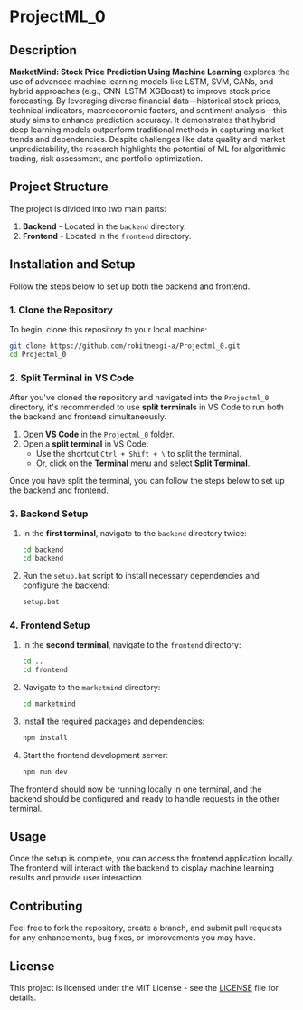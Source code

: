 
# ProjectML_0

## Description
**MarketMind: Stock Price Prediction Using Machine Learning** explores the use of advanced machine learning models like LSTM, SVM, GANs, and hybrid approaches (e.g., CNN-LSTM-XGBoost) to improve stock price forecasting. By leveraging diverse financial data—historical stock prices, technical indicators, macroeconomic factors, and sentiment analysis—this study aims to enhance prediction accuracy. It demonstrates that hybrid deep learning models outperform traditional methods in capturing market trends and dependencies. Despite challenges like data quality and market unpredictability, the research highlights the potential of ML for algorithmic trading, risk assessment, and portfolio optimization.

## Project Structure

The project is divided into two main parts:

1. **Backend** - Located in the `backend` directory.
2. **Frontend** - Located in the `frontend` directory.

## Installation and Setup

Follow the steps below to set up both the backend and frontend.

### 1. Clone the Repository

To begin, clone this repository to your local machine:

```bash
git clone https://github.com/rohitneogi-a/Projectml_0.git
cd Projectml_0
```

### 2. Split Terminal in VS Code

After you've cloned the repository and navigated into the `Projectml_0` directory, it's recommended to use **split terminals** in VS Code to run both the backend and frontend simultaneously.

1. Open **VS Code** in the `Projectml_0` folder.
2. Open a **split terminal** in VS Code:
   - Use the shortcut `Ctrl + Shift + \` to split the terminal.
   - Or, click on the **Terminal** menu and select **Split Terminal**.

Once you have split the terminal, you can follow the steps below to set up the backend and frontend.

### 3. Backend Setup

1. In the **first terminal**, navigate to the `backend` directory twice:
   ```bash
   cd backend
   cd backend
   ```

2. Run the `setup.bat` script to install necessary dependencies and configure the backend:
   ```bash
   setup.bat
   ```

### 4. Frontend Setup

1. In the **second terminal**, navigate to the `frontend` directory:
   ```bash
   cd ..
   cd frontend
   ```

2. Navigate to the `marketmind` directory:
   ```bash
   cd marketmind
   ```

3. Install the required packages and dependencies:
   ```bash
   npm install
   ```

4. Start the frontend development server:
   ```bash
   npm run dev
   ```

The frontend should now be running locally in one terminal, and the backend should be configured and ready to handle requests in the other terminal.

## Usage

Once the setup is complete, you can access the frontend application locally. The frontend will interact with the backend to display machine learning results and provide user interaction.

## Contributing

Feel free to fork the repository, create a branch, and submit pull requests for any enhancements, bug fixes, or improvements you may have.

## License

This project is licensed under the MIT License - see the [LICENSE](LICENSE) file for details.



